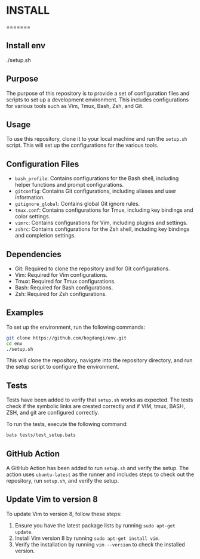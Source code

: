 # INSTALL
=======

## Install env

./setup.sh

## Purpose

The purpose of this repository is to provide a set of configuration files and scripts to set up a development environment. This includes configurations for various tools such as Vim, Tmux, Bash, Zsh, and Git.

## Usage

To use this repository, clone it to your local machine and run the `setup.sh` script. This will set up the configurations for the various tools.

## Configuration Files

- `bash_profile`: Contains configurations for the Bash shell, including helper functions and prompt configurations.
- `gitconfig`: Contains Git configurations, including aliases and user information.
- `gitignore_global`: Contains global Git ignore rules.
- `tmux.conf`: Contains configurations for Tmux, including key bindings and color settings.
- `vimrc`: Contains configurations for Vim, including plugins and settings.
- `zshrc`: Contains configurations for the Zsh shell, including key bindings and completion settings.

## Dependencies

- Git: Required to clone the repository and for Git configurations.
- Vim: Required for Vim configurations.
- Tmux: Required for Tmux configurations.
- Bash: Required for Bash configurations.
- Zsh: Required for Zsh configurations.

## Examples

To set up the environment, run the following commands:

```sh
git clone https://github.com/bogdangi/env.git
cd env
./setup.sh
```

This will clone the repository, navigate into the repository directory, and run the setup script to configure the environment.

## Tests

Tests have been added to verify that `setup.sh` works as expected. The tests check if the symbolic links are created correctly and if VIM, tmux, BASH, ZSH, and git are configured correctly.

To run the tests, execute the following command:

```sh
bats tests/test_setup.bats
```

## GitHub Action

A GitHub Action has been added to run `setup.sh` and verify the setup. The action uses `ubuntu-latest` as the runner and includes steps to check out the repository, run `setup.sh`, and verify the setup.

## Update Vim to version 8

To update Vim to version 8, follow these steps:

1. Ensure you have the latest package lists by running `sudo apt-get update`.
2. Install Vim version 8 by running `sudo apt-get install vim`.
3. Verify the installation by running `vim --version` to check the installed version.
